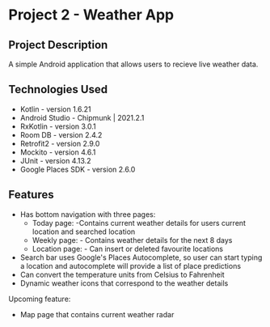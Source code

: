 # Project 2 - Weather App

## Project Description

A simple Android application that allows users to recieve live weather data.

## Technologies Used

* Kotlin - version 1.6.21
* Android Studio - Chipmunk | 2021.2.1
* RxKotlin - version 3.0.1
* Room DB - version 2.4.2
* Retrofit2 - version 2.9.0
* Mockito - version 4.6.1
* JUnit - version 4.13.2
* Google Places SDK - version 2.6.0

## Features

* Has bottom navigation with three pages:
  - Today page: -Contains current weather details for users current location and searched location
  - Weekly page: - Contains weather details for the next 8 days
  - Location page: - Can insert or deleted favourite locations
* Search bar uses Google's Places Autocomplete, so user can start typing a location and autocomplete will provide a list of place predictions
* Can convert the temperature units from Celsius to Fahrenheit
* Dynamic weather icons that correspond to the weather details

Upcoming feature:
* Map page that contains current weather radar



